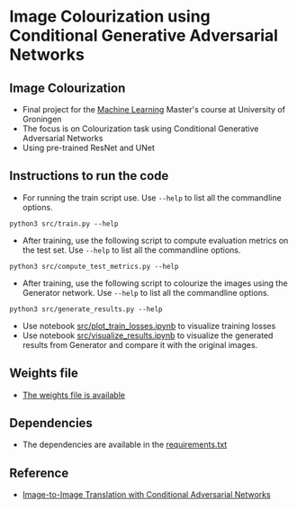 # Image Colourization using Conditional Generative Adversarial Networks

## Image Colourization
* Final project for the [Machine Learning](https://www.rug.nl/ocasys/fwn/vak/show?code=WMAI010-05) Master's course at University of Groningen
* The focus is on Colourization task using Conditional Generative Adversarial Networks
* Using pre-trained ResNet and UNet

## Instructions to run the code
* For running the train script use. Use `--help` to list all the commandline options.
```
python3 src/train.py --help
```
* After training, use the following script to compute evaluation metrics on the test set. Use `--help` to list all the commandline options.
```
python3 src/compute_test_metrics.py --help
```
* After training, use the following script to colourize the images using the Generator network. Use `--help` to list all the commandline options.
```
python3 src/generate_results.py --help
```
* Use notebook [src/plot_train_losses.ipynb](src/plot_train_losses.ipynb) to visualize training losses
* Use notebook [src/visualize_results.ipynb](src/visualize_results.ipynb) to visualize the generated results from Generator and compare it with the original images.

## Weights file
* [The weights file is available](https://drive.google.com/drive/folders/1i_MPfA2EB_BibkrmkHiHErcznkiZ6BA8)

## Dependencies
* The dependencies are available in the [requirements.txt](requirements.txt)

## Reference
* [Image-to-Image Translation with Conditional Adversarial Networks](https://arxiv.org/abs/1611.07004v3)
